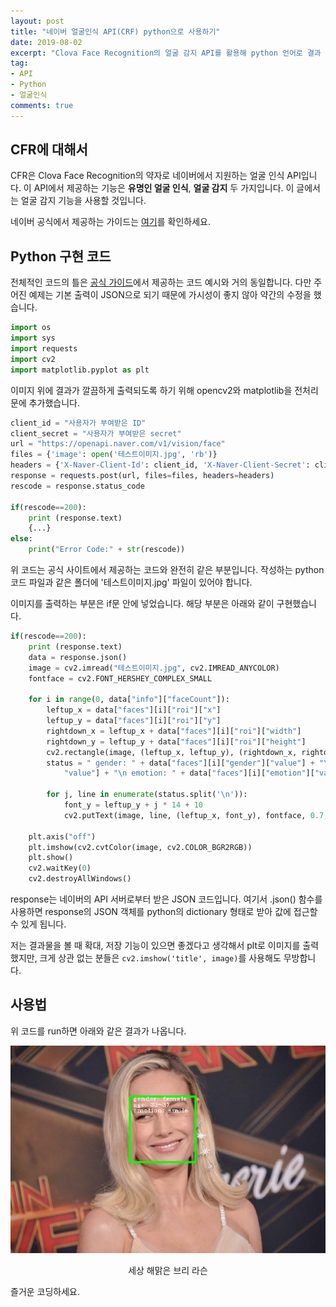 ```yaml
---
layout: post
title: "네이버 얼굴인식 API(CRF) python으로 사용하기"
date: 2019-08-02
excerpt: "Clova Face Recognition의 얼굴 감지 API를 활용해 python 언어로 결과 이미지를 얻어보자"
tag: 
- API
- Python
- 얼굴인식
comments: true
---
```


## CFR에 대해서
CFR은 Clova Face Recognition의 약자로 네이버에서 지원하는 얼굴 인식 API입니다.  이 API에서 제공하는 기능은 **유명인 얼굴 인식**, **얼굴 감지** 두 가지입니다. 이 글에서는 얼굴 감지 기능을 사용할 것입니다.

네이버 공식에서 제공하는 가이드는 [여기](https://developers.naver.com/docs/clova/api/CFR/API_Guide.md)를 확인하세요.

## Python 구현 코드

전체적인 코드의 틀은 [공식 가이드](https://developers.naver.com/docs/clova/api/CFR/API_Guide.md)에서 제공하는 코드 예시와 거의 동일합니다. 다만 주어진 예제는 기본 출력이 JSON으로 되기 때문에 가시성이 좋지 않아 약간의 수정을 했습니다.

```python
import os  
import sys  
import requests  
import cv2  
import matplotlib.pyplot as plt
```

이미지 위에 결과가 깔끔하게 출력되도록 하기 위해 opencv2와 matplotlib을 전처리문에 추가했습니다.

```python
client_id = "사용자가 부여받은 ID"  
client_secret = "사용자가 부여받은 secret"  
url = "https://openapi.naver.com/v1/vision/face"  
files = {'image': open('테스트이미지.jpg', 'rb')}  
headers = {'X-Naver-Client-Id': client_id, 'X-Naver-Client-Secret': client_secret }  
response = requests.post(url, files=files, headers=headers)  
rescode = response.status_code

if(rescode==200):  
    print (response.text)  
    {...}
else:  
    print("Error Code:" + str(rescode))
```

위 코드는 공식 사이트에서 제공하는 코드와 완전히 같은 부분입니다. 
작성하는 python 코드 파일과 같은 폴더에 '테스트이미지.jpg' 파일이 있어야 합니다.

이미지를 출력하는 부분은 if문 안에 넣었습니다. 해당 부분은 아래와 같이 구현했습니다.
```python
if(rescode==200):  
    print (response.text)  
    data = response.json()  
    image = cv2.imread("테스트이미지.jpg", cv2.IMREAD_ANYCOLOR)  
    fontface = cv2.FONT_HERSHEY_COMPLEX_SMALL  
  
    for i in range(0, data["info"]["faceCount"]):  
        leftup_x = data["faces"][i]["roi"]["x"]  
        leftup_y = data["faces"][i]["roi"]["y"]  
        rightdown_x = leftup_x + data["faces"][i]["roi"]["width"]  
        rightdown_y = leftup_y + data["faces"][i]["roi"]["height"]  
        cv2.rectangle(image, (leftup_x, leftup_y), (rightdown_x, rightdown_y), (0, 255, 0), 3)  
        status = " gender: " + data["faces"][i]["gender"]["value"] + "\n age: " + data["faces"][i]["age"][  
            "value"] + "\n emotion: " + data["faces"][i]["emotion"]["value"]  
  
        for j, line in enumerate(status.split('\n')):  
            font_y = leftup_y + j * 14 + 10  
            cv2.putText(image, line, (leftup_x, font_y), fontface, 0.7, (255, 255, 255))  
  
    plt.axis("off")  
    plt.imshow(cv2.cvtColor(image, cv2.COLOR_BGR2RGB))  
    plt.show()  
    cv2.waitKey(0)  
    cv2.destroyAllWindows()
```
response는 네이버의 API 서버로부터 받은 JSON 코드입니다. 여기서 .json() 함수를 사용하면 response의 JSON 객체를 python의 dictionary 형태로 받아 값에 접근할 수 있게 됩니다.

저는 결과물을 볼 때 확대, 저장 기능이 있으면 좋겠다고 생각해서 plt로 이미지를 출력했지만, 크게 상관 없는 분들은 `cv2.imshow('title', image)`를 사용해도 무방합니다.

## 사용법

위 코드를 run하면 아래와 같은 결과가 나옵니다.

![enter image description here](https://github.com/geabal/geabal.github.io/blob/master/_posts/api_result%28brie%29.png?raw=true)
<center> 세상 해맑은 브리 라슨 </center>

즐거운 코딩하세요.
